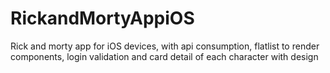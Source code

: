 # RickandMortyAppiOS
Rick and morty app for iOS devices, with api consumption, flatlist to render components, login validation and card detail of each character with design
